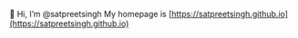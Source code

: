 👋 Hi, I’m @satpreetsingh
My homepage is [https://satpreetsingh.github.io](https://satpreetsingh.github.io)

<!-- - 👀 I’m interested in ...
- 🌱 I’m currently learning ...
- 💞️ I’m looking to collaborate on ...
- 📫 How to reach me ...
 -->
<!---
satpreetsingh/satpreetsingh is a ✨ special ✨ repository because its `README.md` (this file) appears on your GitHub profile.
You can click the Preview link to take a look at your changes.
--->
